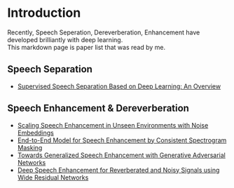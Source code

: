 # Introduction  
Recently, Speech Seperation, Dereverberation, Enhancement have developed brilliantly with deep learning.  
This markdown page is paper list that was read by me.  
## Speech Separation
- [Supervised Speech Separation Based on Deep Learning: An Overview](https://arxiv.org/abs/1708.07524)  
## Speech Enhancement & Dereverberation
- [Scaling Speech Enhancement in Unseen Environments with Noise Embeddings](https://arxiv.org/abs/1810.12757)  
- [End-to-End Model for Speech Enhancement by Consistent Spectrogram Masking](https://arxiv.org/abs/1901.00295)  
- [Towards Generalized Speech Enhancement with Generative Adversarial Networks](https://arxiv.org/abs/1904.03418)  
- [Deep Speech Enhancement for Reverberated and Noisy Signals using Wide Residual Networks](https://arxiv.org/abs/1901.00660)  